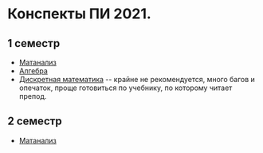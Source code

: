 # Конспекты ПИ 2021.

## 1 семестр

- [Матанализ](https://github.com/ch3zych3z/spbu-se-mathematics/blob/master/conspects/mathematical-analysis/term-1/full-conspect/full-conspect.pdf)
- [Алгебра](https://github.com/ch3zych3z/spbu-se-mathematics/blob/master/conspects/mathematical-analysis/term-1/full-conspect/full-conspect.pdf)
- [Дискретная математика](https://github.com/ch3zych3z/spbu-se-mathematics/blob/master/conspects/discrete-mathematics/term-1/full-conspect/full-conspect.pdf) -- крайне не рекомендуется, много багов и опечаток, проще готовиться по учебнику, по которому читает препод.

## 2 семестр
- [Матанализ](https://github.com/ch3zych3z/spbu-se-mathematics/blob/mathematical-analysis/conspects/mathematical-analysis/term-2/conspect.pdf)
